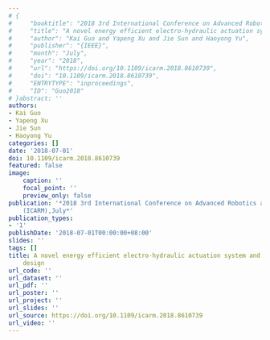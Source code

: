 ```yaml
---
# {
#     "booktitle": "2018 3rd International Conference on Advanced Robotics and Mechatronics ({ICARM})",
#     "title": "A novel energy efficient electro-hydraulic actuation system and its force control design",
#     "author": "Kai Guo and Yapeng Xu and Jie Sun and Haoyong Yu",
#     "publisher": "{IEEE}",
#     "month": "July",
#     "year": "2018",
#     "url": "https://doi.org/10.1109/icarm.2018.8610739",
#     "doi": "10.1109/icarm.2018.8610739",
#     "ENTRYTYPE": "inproceedings",
#     "ID": "Guo2018"
# }abstract: ''
authors:
- Kai Guo
- Yapeng Xu
- Jie Sun
- Haoyong Yu
categories: []
date: '2018-07-01'
doi: 10.1109/icarm.2018.8610739
featured: false
image:
    caption: ''
    focal_point: ''
    preview_only: false
publication: '*2018 3rd International Conference on Advanced Robotics and Mechatronics
    (ICARM),July*'
publication_types:
- '1'
publishDate: '2018-07-01T00:00:00+08:00'
slides: ''
tags: []
title: A novel energy efficient electro-hydraulic actuation system and its force control
    design
url_code: ''
url_dataset: ''
url_pdf: ''
url_poster: ''
url_project: ''
url_slides: ''
url_source: https://doi.org/10.1109/icarm.2018.8610739
url_video: ''
---
```


